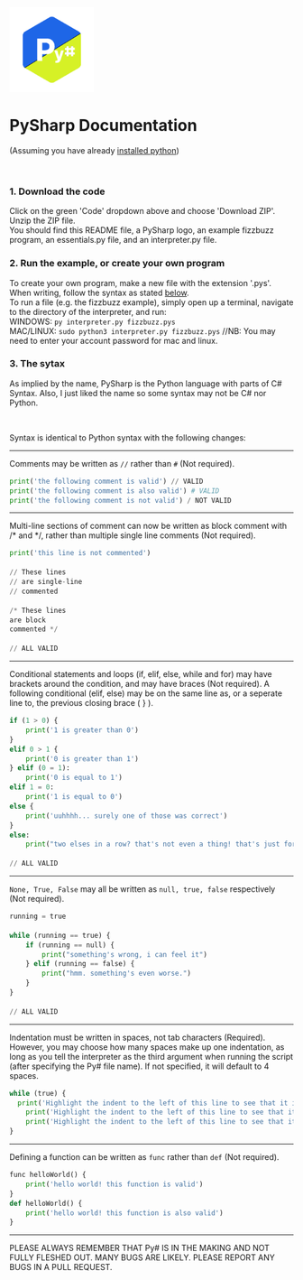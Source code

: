 <img src="pysLogoNoBgNoTxt.png" alt="Py#" width="150"/>

# PySharp Documentation


(Assuming you have already [installed python](https://phoenixnap.com/kb/how-to-install-python-3-windows))

<br>

### 1. Download the code
Click on the green 'Code' dropdown above and choose 'Download ZIP'.\
Unzip the ZIP file.\
You should find this README file, a PySharp logo, an example fizzbuzz program, an essentials.py file, and an interpreter.py file.

### 2. Run the example, or create your own program
To create your own program, make a new file with the extension '.pys'. When writing, follow the syntax as stated <a href='#syntax'>below</a>.\
To run a file (e.g. the fizzbuzz example), simply open up a terminal, navigate to the directory of the interpreter, and run:\
WINDOWS: ```py interpreter.py fizzbuzz.pys```\
MAC/LINUX: ```sudo python3 interpreter.py fizzbuzz.pys``` //NB: You may need to enter your account password for mac and linux.

<div id="syntax"></div>

### 3. The sytax
As implied by the name, PySharp is the Python language with parts of C# Syntax. Also, I just liked the name so some syntax may not be C# nor Python.

<br>

Syntax is identical to Python syntax with the following changes:

---

Comments may be written as ```//``` rather than ```#``` (Not required).

```py
print('the following comment is valid') // VALID
print('the following comment is also valid') # VALID
print('the following comment is not valid') / NOT VALID
```

---

Multi-line sections of comment can now be written as block comment with /* and */, rather than multiple single line comments (Not required).
```py
print('this line is not commented')

// These lines
// are single-line
// commented

/* These lines
are block
commented */

// ALL VALID
```

---

Conditional statements and loops (if, elif, else, while and for) may have brackets around the condition, and may have braces (Not required). A following conditional (elif, else) may be on the same line as, or a seperate line to, the previous closing brace ( } ).
```py
if (1 > 0) {
    print('1 is greater than 0')
}
elif 0 > 1 {
    print('0 is greater than 1')
} elif (0 = 1):
    print('0 is equal to 1')
elif 1 = 0:
    print('1 is equal to 0')
else {
    print('uuhhhh... surely one of those was correct')
}
else:
    print("two elses in a row? that's not even a thing! that's just for demonstration! idefkatp")

// ALL VALID
```
---

```None, True, False``` may all be written as ```null, true, false``` respectively (Not required).
```py
running = true

while (running == true) {
    if (running == null) {
        print("something's wrong, i can feel it")
    } elif (running == false) {
        print("hmm. something's even worse.")
    }
}

// ALL VALID
```

---

Indentation must be written in spaces, not tab characters (Required). However, you may choose how many spaces make up one indentation, as long as you tell the interpreter as the third argument when running the script (after specifying the Py# file name). If not specified, it will default to 4 spaces.
```py
while (true) {
  print('Highlight the indent to the left of this line to see that it is 2 spaces.') // VALID AS LONG AS SPECIFIED
    print('Highlight the indent to the left of this line to see that it is 4 spaces.') // VALID BY DEFAULT
	print('Highlight the indent to the left of this line to see that it is a tab character') // NOT VALID
}
```

---

Defining a function can be written as ```func``` rather than ```def``` (Not required).
```py
func helloWorld() {
    print('hello world! this function is valid')
}
def helloWorld() {
    print('hello world! this function is also valid')
}
```

---

PLEASE ALWAYS REMEMBER THAT Py# IS IN THE MAKING AND NOT FULLY FLESHED OUT. MANY BUGS ARE LIKELY. PLEASE REPORT ANY BUGS IN A PULL REQUEST.
